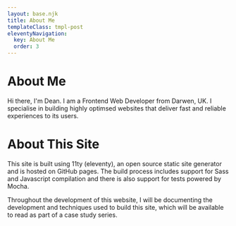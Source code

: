 ```yaml
---
layout: base.njk
title: About Me
templateClass: tmpl-post
eleventyNavigation:
  key: About Me
  order: 3
---
```


# About Me

Hi there, I'm Dean. I am a Frontend Web Developer from Darwen, UK. I specialise
in building highly optimsed websites that deliver fast and reliable experiences
to its users.

# About This Site

This site is built using 11ty (eleventy), an open source static site generator
and is hosted on GitHub pages. The build process includes support for Sass
and Javascript compilation and there is also support for tests powered by Mocha.

Throughout the development of this website, I will be documenting the
development and techniques used to build this site, which will be available to
read as part of a case study series. 